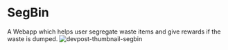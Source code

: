 # SegBin
A Webapp which helps user segregate waste items and give rewards if the waste is dumped.
![devpost-thumbnail-segbin](https://user-images.githubusercontent.com/52736997/141691813-16a6e3d7-2ffe-4d9b-8062-db80bd1cf10f.png)
